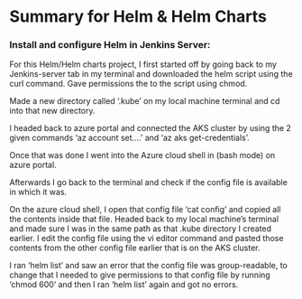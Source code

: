 # Summary for Helm & Helm Charts

### Install and configure Helm in Jenkins Server:

For this Helm/Helm charts project, I first started off by going back to my Jenkins-server tab in my terminal and downloaded the helm script using the curl command. Gave permissions the to the script using chmod.

Made a new directory called ‘.kube’ on my local machine terminal and cd into that new directory. 

I headed back to azure portal and connected the AKS cluster by using the 2 given commands ‘az account set….’ and ‘az aks get-credentials’. 

Once that was done I went into the Azure cloud shell in (bash mode) on azure portal.

Afterwards I go back to the terminal and check if the config file is available in which it was. 

On the azure cloud shell, I open that config file ‘cat config’ and copied all the contents inside that file. Headed back to my local machine’s terminal and made sure I was in the same path as that .kube directory I created earlier. I edit the config file using the vi editor command and pasted those contents from the other config file earlier that is on the AKS cluster. 

I ran ‘helm list’ and saw an error that the config file was group-readable, to change that I needed to give permissions to that config file by running ‘chmod 600’ and then I ran ‘helm list’ again and got no errors. 

